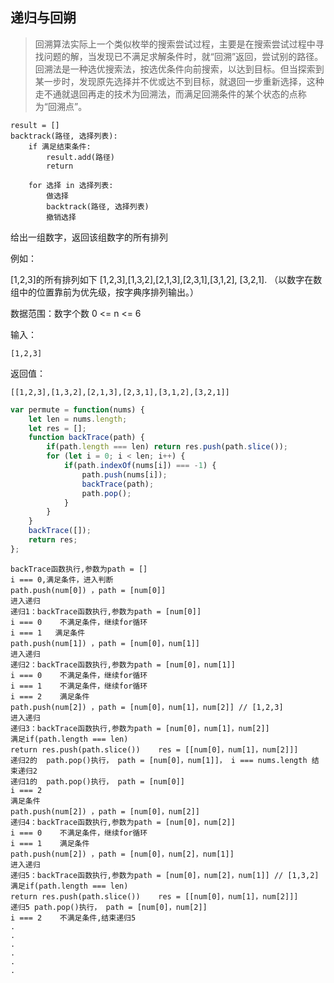 ## 递归与回朔

>  回溯算法实际上一个类似枚举的搜索尝试过程，主要是在搜索尝试过程中寻找问题的解，当发现已不满足求解条件时，就“回溯”返回，尝试别的路径。回溯法是一种选优搜索法，按选优条件向前搜索，以达到目标。但当探索到某一步时，发现原先选择并不优或达不到目标，就退回一步重新选择，这种走不通就退回再走的技术为回溯法，而满足回溯条件的某个状态的点称为“回溯点”。 



```
result = []
backtrack(路径, 选择列表):
    if 满足结束条件:
        result.add(路径)
        return
    
    for 选择 in 选择列表:
        做选择
        backtrack(路径, 选择列表)
        撤销选择
```

给出一组数字，返回该组数字的所有排列

例如：

[1,2,3]的所有排列如下
[1,2,3],[1,3,2],[2,1,3],[2,3,1],[3,1,2], [3,2,1].
（以数字在数组中的位置靠前为优先级，按字典序排列输出。）

数据范围：数字个数 0 <= n  <= 6

输入：

```
[1,2,3]
```

返回值：

```
[[1,2,3],[1,3,2],[2,1,3],[2,3,1],[3,1,2],[3,2,1]]
```

```js
var permute = function(nums) {
    let len = nums.length;
    let res = [];
    function backTrace(path) {
        if(path.length === len) return res.push(path.slice());
        for (let i = 0; i < len; i++) {
            if(path.indexOf(nums[i]) === -1) {
                path.push(nums[i]);
                backTrace(path);
                path.pop();
            }
        }
    }
    backTrace([]);
    return res;
};
```

```
backTrace函数执行,参数为path = []
i === 0,满足条件，进入判断
path.push(num[0]) ，path = [num[0]]
进入递归
递归1：backTrace函数执行,参数为path = [num[0]]
i === 0    不满足条件，继续for循环
i === 1   满足条件
path.push(num[1]) ，path = [num[0]，num[1]]
进入递归
递归2：backTrace函数执行,参数为path = [num[0]，num[1]]
i === 0    不满足条件，继续for循环
i === 1    不满足条件，继续for循环
i === 2    满足条件
path.push(num[2]) ，path = [num[0]，num[1]，num[2]] // [1,2,3]
进入递归
递归3：backTrace函数执行,参数为path = [num[0]，num[1]，num[2]]
满足if(path.length === len)
return res.push(path.slice())    res = [[num[0]，num[1]，num[2]]]
递归2的  path.pop()执行， path = [num[0]，num[1]]， i === nums.length 结束递归2
递归1的  path.pop()执行， path = [num[0]]
i === 2
满足条件
path.push(num[2]) ，path = [num[0]，num[2]]
递归4：backTrace函数执行,参数为path = [num[0]，num[2]]
i === 0    不满足条件，继续for循环
i === 1    满足条件
path.push(num[2]) ，path = [num[0]，num[2]，num[1]]
进入递归
递归5：backTrace函数执行,参数为path = [num[0]，num[2]，num[1]] // [1,3,2]
满足if(path.length === len)
return res.push(path.slice())    res = [[num[0]，num[1]，num[2]]]
递归5 path.pop()执行， path = [num[0]，num[2]]
i === 2    不满足条件,结束递归5
.
.
.
.
.
.
```

